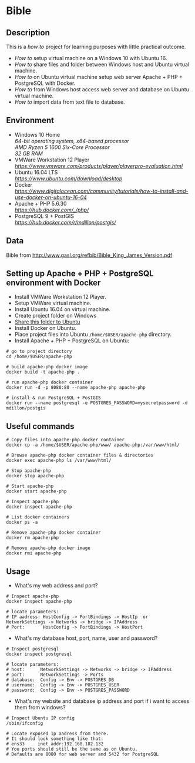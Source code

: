 # Bible

## Description

This is a _how to_ project for learning purposes with little practical outcome.
* _How to_ setup virtual machine on a Windows 10 with Ubuntu 16.
* _How to_ share files and folder between Windows host and Ubuntu virtual machine.
* _How to_ on Ubuntu virtual machine setup web server Apache + PHP + PostgreSQL with Docker.
* _How to_ from Windows host access web server and database on Ubuntu virtual machine.
* _How to_ import data from text file to database.


## Environment

* Windows 10 Home  \
  _64-bit operating system, x64-based processor_ \
  _AMD Ryzen 5 1600 Six-Core Processor_ \
  _32 GB RAM_
* VMWare Workstation 12 Player \
  _https://www.vmware.com/products/player/playerpro-evaluation.html_
* Ubuntu 16.04 LTS \
  _https://www.ubuntu.com/download/desktop_
* Docker \
  _https://www.digitalocean.com/community/tutorials/how-to-install-and-use-docker-on-ubuntu-16-04_
* Apache + PHP 5.6.30 \
  _https://hub.docker.com/_/php/_
* PostgreSQL 9 + PostGIS \
  _https://hub.docker.com/r/mdillon/postgis/_


## Data

Bible from http://www.gasl.org/refbib/Bible_King_James_Version.pdf


## Setting up Apache + PHP + PostgreSQL environment with Docker

* Install VMWare Workstation 12 Player.
* Setup VMWare virtual machine.
* Install Ubuntu 16.04 on virtual machine.
* Create project folder on Windows
* [Share this folder to Ubuntu](04.Sharing_between_Windows_host_and_Ubuntu_VM.md)
* Install Docker on Ubuntu.
* Place project files into Ubuntu `/home/$USER/apache-php` directory.
* Install Apache + PHP + PostgreSQL on Ubuntu:
```
# go to project directory
cd /home/$USER/apache-php

# build apache-php docker image
docker build -t apache-php .

# run apache-php docker container
docker run -d -p 8080:80 --name apache-php apache-php

# install & run PostgreSQL + PostGIS
docker run --name postgresql -e POSTGRES_PASSWORD=mysecretpassword -d mdillon/postgis
```

## Useful commands

```
# Copy files into apache-php docker container
docker cp -a /home/$USER/apache-php/www/ apache-php:/var/www/html/

# Browse apache-php docker container files & directories
docker exec apache-php ls /var/www/html/

# Stop apache-php
docker stop apache-php

# Start apache-php
docker start apache-php

# Inspect apache-php
docker inspect apache-php

# List docker containers
docker ps -a

# Remove apache-php docker container
docker rm apache-php

# Remove apache-php docker image
docker rmi apache-php
```

## Usage

* What's my web address and port?
```
# Inspect apache-php
docker inspect apache-php

# locate parameters:
# IP aadress: HostConfig -> PortBindings -> HostIp  or  NetworkSettings -> Networks -> bridge -> IPAddress
# Port:       HostConfig -> PortBindings -> HostPort
```

* What's my database host, port, name, user and password?
```
# Inspect postgresql
docker inspect postgresql

# locate parameters:
# host:      NetworkSettings -> Networks -> bridge -> IPAddress
# port:      NetworkSettings -> Ports
# database:  Config -> Env -> POSTGRES_DB
# username:  Config -> Env -> POSTGRES_USER
# password:  Config -> Env -> POSTGRES_PASSWORD
```

* What's my website and database ip address and port if i want to access them from windows?
```
# Inspect Ubuntu IP config
/sbin/ifconfig

# Locate exposed Ip aadress from there.
# It should look something like that:
# ens33     inet addr:192.168.182.132
# You ports should still be the same as on Ubuntu.
# Defaults are 8080 for web server and 5432 for PostgreSQL
```
